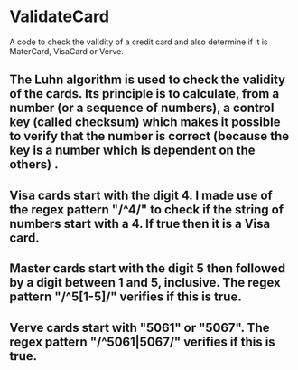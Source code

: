# ValidateCard
A code to check the validity of a credit card and also determine if it is MaterCard, VisaCard or Verve.
## The Luhn algorithm is used to check the validity of the cards. Its principle is to calculate, from a number (or a sequence of numbers), a control key (called checksum) which makes it possible to verify that the number is correct (because the key is a number which is dependent on the others) .
## Visa cards start with the digit 4. I made use of the regex pattern "/^4/" to check if the string of numbers start with a 4. If true then it is a Visa card.
## Master cards start with the digit 5 then followed by a digit between 1 and 5, inclusive. The regex pattern "/^5[1-5]/" verifies if this is true.
## Verve cards start with  "5061" or "5067". The regex pattern "/^5061|5067/" verifies if this is true.
